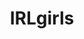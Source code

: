 ---
title: IRLgirls
crosslinks:
- Ifyouhadtopickone
- NSFWhailcorporate
- livven
- FestivalSluts
- PrettyGirls
- ChavGirls
- BeautyQueens
- MirrorSelfie
---